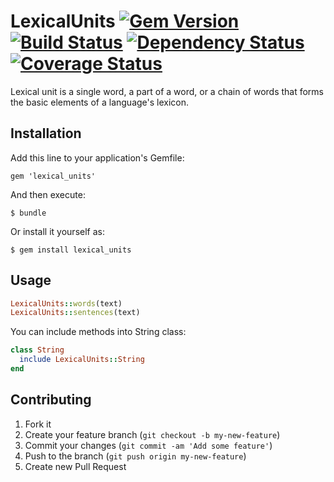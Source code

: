 # LexicalUnits [![Gem Version](https://badge.fury.io/rb/lexical_units.png)](http://badge.fury.io/rb/lexical_units) [![Build Status](https://travis-ci.org/fractalsoft/lexical_units.png)](https://travis-ci.org/fractalsoft/lexical_units) [![Dependency Status](https://gemnasium.com/fractalsoft/lexical_units.png)](https://gemnasium.com/fractalsoft/lexical_units) [![Coverage Status](https://coveralls.io/repos/fractalsoft/lexical_units/badge.png)](https://coveralls.io/r/fractalsoft/lexical_units)

Lexical unit is a single word, a part of a word, or a chain of words that forms the basic elements of a language's lexicon.

## Installation

Add this line to your application's Gemfile:

    gem 'lexical_units'

And then execute:

    $ bundle

Or install it yourself as:

    $ gem install lexical_units

## Usage

```ruby
LexicalUnits::words(text)
LexicalUnits::sentences(text)
```

You can include methods into String class:
```ruby
class String
  include LexicalUnits::String
end
```

## Contributing

1. Fork it
2. Create your feature branch (`git checkout -b my-new-feature`)
3. Commit your changes (`git commit -am 'Add some feature'`)
4. Push to the branch (`git push origin my-new-feature`)
5. Create new Pull Request
